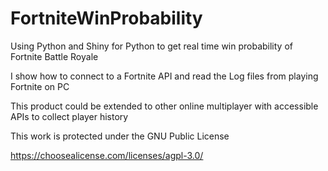 # FortniteWinProbability
Using Python and Shiny for Python to get real time win probability of Fortnite Battle Royale 


I show how to connect to a Fortnite API and read the Log files from playing Fortnite on PC


This product could be extended to other online multiplayer with accessible APIs to collect player history


This work is protected under the GNU Public License

https://choosealicense.com/licenses/agpl-3.0/

